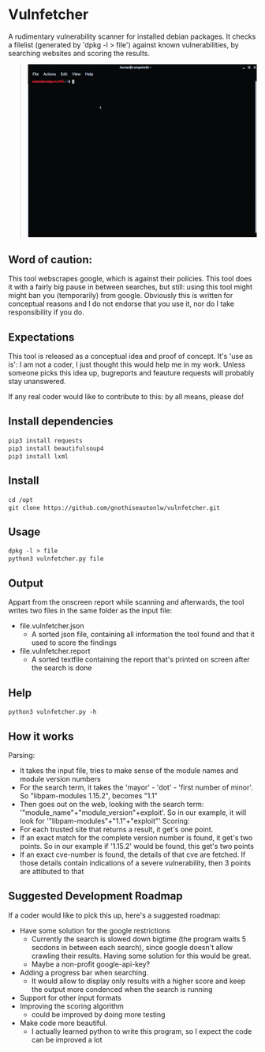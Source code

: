 # Vulnfetcher
A rudimentary vulnerability scanner for installed debian packages. It checks a filelist (generated by 'dpkg -l > file') against known vulnerabilities, by searching websites and scoring the results.

> ![Vulnfetcher Demo](/demo/vulnfetcher-optimized.gif)

## Word of caution: 
This tool webscrapes google, which is against their policies. This tool does it with a fairly big pause in between searches, but still: using this tool might might ban you (temporarily) from google. Obviously this is written for conceptual reasons and I do not endorse that you use it, nor do I take responsibility if you do.

## Expectations
This tool is released as a conceptual idea and proof of concept. It's 'use as is': 
I am not a coder, I just thought this would help me in my work. Unless someone picks this idea up, bugreports and feauture requests will probably stay unanswered.

If any real coder would like to contribute to this: by all means, please do!

## Install dependencies
```
pip3 install requests
pip3 install beautifulsoup4
pip3 install lxml
```
## Install
```
cd /opt
git clone https://github.com/gnothiseautonlw/vulnfetcher.git
```
## Usage
```
dpkg -l > file
python3 vulnfetcher.py file
```
## Output
Appart from the onscreen report while scanning and afterwards, the tool writes two files in the same folder as the input file:
* file.vulnfetcher.json
   * A sorted json file, containing all information the tool found and that it used to score the findings
* file.vulnfetcher.report
   * A sorted textfile containing the report that's printed on screen after the search is done

## Help
```
python3 vulnfetcher.py -h
```
## How it works
Parsing:
* It takes the input file, tries to make sense of the module names and module version numbers
* For the search term, it takes the 'mayor' - 'dot' - 'first number of minor'. So "libpam-modules 1.15.2", becomes "1.1"
* Then goes out on the web, looking with the search term: '"module_name"+"module_version"+exploit'. So in our example, it will look for '"libpam-modules"+"1.1"+"exploit"'
Scoring:
* For each trusted site that returns a result, it get's one point.
* If an exact match for the complete version number is found, it get's two points. So in our example if '1.15.2' would be found, this get's two points
* If an exact cve-number is found, the details of that cve are fetched. If those details contain indications of a severe vulnerability, then 3 points are attibuted to that

## Suggested Development Roadmap
If a coder would like to pick this up, here's a suggested roadmap:
* Have some solution for the google restrictions
   * Currently the search is slowed down bigtime (the program waits 5 secdons in between each search), since google doesn't allow crawling their results. Having some solution for this would be great.
   * Maybe a non-profit google-api-key?
* Adding a progress bar when searching.
   * It would allow to display only results with a higher score and keep the output more condenced when the search is running
* Support for other input formats
* Improving the scoring algorithm 
   * could be improved by doing more testing
* Make code more beautiful.
   * I actually learned python to write this program, so I expect the code can be improved a lot
